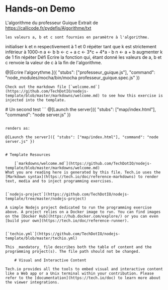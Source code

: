 # Hands-on Demo

L'algorithme du professeur Guique
Extrait de https://callicode.fr/pydefis/Algorithme/txt

    les valeurs a, b et c sont fournies en paramètre à l'algorithme.

initialiser k et n respectivement à 1 et 0
répéter tant que k est strictement inférieur à 1000-n
a <- b
b <- c + a
c <- 3\*c + 4\*a - b
n <- a + b
augmenter k de 1
fin répéter
Défi
Ecrire la fonction qui, étant donné les valeurs de a, b et c renvoie la valeur de c à la fin de l'algorithme.

@[Ecrire l'algorythme.]({ "stubs": ["professeur_guique.js"], "command": "node_modules/mocha/bin/mocha professeur_guique.spec.js" })

    Check out the markdown file [`welcome.md`](https://github.com/TechDotIO/nodejs-template/blob/master/markdowns/welcome.md) to see how this exercise is injected into the template.




# Un second test
    ```
@[Launch the server]({ "stubs": ["map/index.html"], "command": "node server.js" })
```

renders as:

@[Launch the server]({ "stubs": ["map/index.html"], "command": "node server.js" })


# Template Resources

    [`markdowns/welcome.md`](https://github.com/TechDotIO/nodejs-template/blob/master/markdowns/welcome.md)
What you are reading here is generated by this file. Tech.io uses the [Markdown syntax](https://tech.io/doc/reference-markdowns) to render text, media and to inject programming exercises.

                                                                                            [`nodejs-project`](https://github.com/TechDotIO/nodejs-template/tree/master/nodejs-project)
                                                                                                                   A simple Nodejs project dedicated to run the programming exercise above. A project relies on a Docker image to run. You can find images on the [Docker Hub](https://hub.docker.com/explore/) or you can even [build your own](https://tech.io/doc/reference-runner).

                                                                                                                                                                                                                                                                                   [`techio.yml`](https://github.com/TechDotIO/nodejs-template/blob/master/techio.yml)
                                                                                                                                                                                                                                                                                                      This _mandatory_ file describes both the table of content and the programming project(s). The file path should not be changed.

    # Visual and Interactive Content

Tech.io provides all the tools to embed visual and interactive content like a Web app or a Unix terminal within your contribution. Please refer to the [documentation](https://tech.io/doc) to learn more about the viewer integrations.
